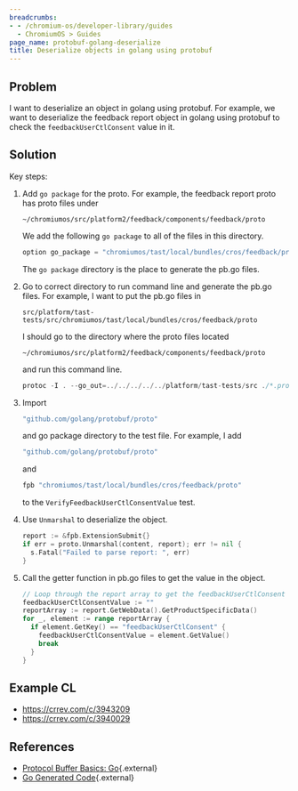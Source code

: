 ```yaml
---
breadcrumbs:
- - /chromium-os/developer-library/guides
  - ChromiumOS > Guides
page_name: protobuf-golang-deserialize
title: Deserialize objects in golang using protobuf
---
```


## Problem

I want to deserialize an object in golang using protobuf.
For example, we want to deserialize the feedback report object in golang
using protobuf to check the `feedbackUserCtlConsent` value in it.

## Solution

Key steps:

1.  Add `go package` for the proto.
    For example, the feedback report proto has proto files under

    ```
    ~/chromiumos/src/platform2/feedback/components/feedback/proto
    ```
    We add the following `go package` to all of the files in this directory.

    ``` go
    option go_package = "chromiumos/tast/local/bundles/cros/feedback/proto";
    ```
    The `go package` directory is the place to generate the pb.go files.

2.  Go to correct directory to run command line and generate the pb.go files.
    For example, I want to put the pb.go files in

    ```
    src/platform/tast-tests/src/chromiumos/tast/local/bundles/cros/feedback/proto
    ```
    I should go to the directory where the proto files located

    ```
    ~/chromiumos/src/platform2/feedback/components/feedback/proto
    ```
    and run this command line.

    ```go
    protoc -I . --go_out=../../../../../platform/tast-tests/src ./*.proto
    ```

3.  Import

    ```go
    "github.com/golang/protobuf/proto"
    ```
    and go package directory to the test file. For example, I add

    ```go
    "github.com/golang/protobuf/proto"
    ```
    and

    ```go
    fpb "chromiumos/tast/local/bundles/cros/feedback/proto"
    ```
    to the `VerifyFeedbackUserCtlConsentValue` test.

4.  Use `Unmarshal` to deserialize the object.

    ```go
    report := &fpb.ExtensionSubmit{}
    if err = proto.Unmarshal(content, report); err != nil {
      s.Fatal("Failed to parse report: ", err)
    }
    ```

5.  Call the getter function in pb.go files to get the value in the object.

    ```go
    // Loop through the report array to get the feedbackUserCtlConsent value.
    feedbackUserCtlConsentValue := ""
    reportArray := report.GetWebData().GetProductSpecificData()
    for _, element := range reportArray {
      if element.GetKey() == "feedbackUserCtlConsent" {
        feedbackUserCtlConsentValue = element.GetValue()
        break
      }
    }
    ```
## Example CL

*   https://crrev.com/c/3943209
*   https://crrev.com/c/3940029

## References

*   [Protocol Buffer Basics: Go](https://developers.google.com/protocol-buffers/docs/gotutorial#where-to-find-the-example-code){.external}
*   [Go Generated Code](https://developers.google.com/protocol-buffers/docs/reference/go-generated#package){.external}
